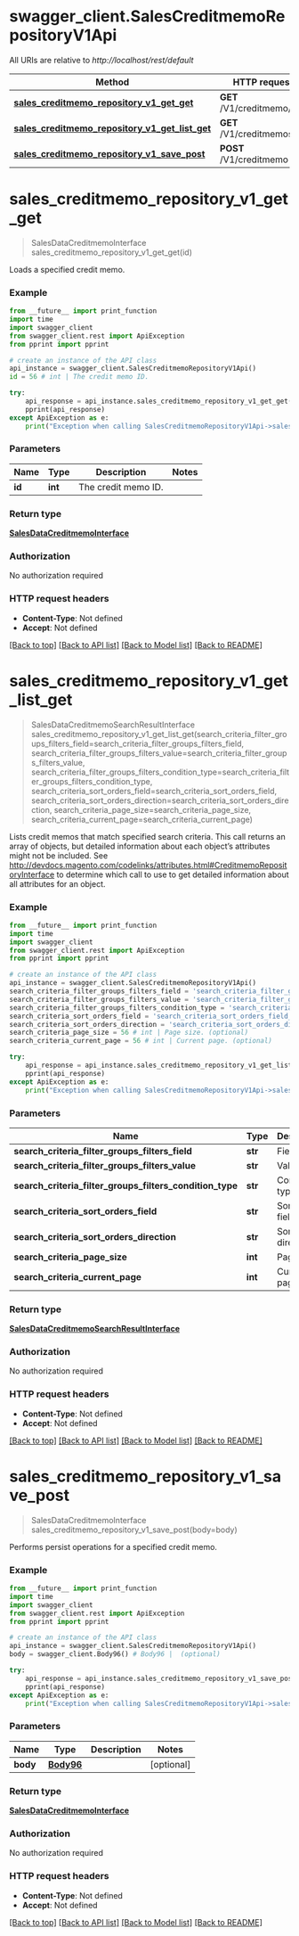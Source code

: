# swagger_client.SalesCreditmemoRepositoryV1Api

All URIs are relative to *http://localhost/rest/default*

Method | HTTP request | Description
------------- | ------------- | -------------
[**sales_creditmemo_repository_v1_get_get**](SalesCreditmemoRepositoryV1Api.md#sales_creditmemo_repository_v1_get_get) | **GET** /V1/creditmemo/{id} | 
[**sales_creditmemo_repository_v1_get_list_get**](SalesCreditmemoRepositoryV1Api.md#sales_creditmemo_repository_v1_get_list_get) | **GET** /V1/creditmemos | 
[**sales_creditmemo_repository_v1_save_post**](SalesCreditmemoRepositoryV1Api.md#sales_creditmemo_repository_v1_save_post) | **POST** /V1/creditmemo | 


# **sales_creditmemo_repository_v1_get_get**
> SalesDataCreditmemoInterface sales_creditmemo_repository_v1_get_get(id)



Loads a specified credit memo.

### Example 
```python
from __future__ import print_function
import time
import swagger_client
from swagger_client.rest import ApiException
from pprint import pprint

# create an instance of the API class
api_instance = swagger_client.SalesCreditmemoRepositoryV1Api()
id = 56 # int | The credit memo ID.

try: 
    api_response = api_instance.sales_creditmemo_repository_v1_get_get(id)
    pprint(api_response)
except ApiException as e:
    print("Exception when calling SalesCreditmemoRepositoryV1Api->sales_creditmemo_repository_v1_get_get: %s\n" % e)
```

### Parameters

Name | Type | Description  | Notes
------------- | ------------- | ------------- | -------------
 **id** | **int**| The credit memo ID. | 

### Return type

[**SalesDataCreditmemoInterface**](SalesDataCreditmemoInterface.md)

### Authorization

No authorization required

### HTTP request headers

 - **Content-Type**: Not defined
 - **Accept**: Not defined

[[Back to top]](#) [[Back to API list]](../README.md#documentation-for-api-endpoints) [[Back to Model list]](../README.md#documentation-for-models) [[Back to README]](../README.md)

# **sales_creditmemo_repository_v1_get_list_get**
> SalesDataCreditmemoSearchResultInterface sales_creditmemo_repository_v1_get_list_get(search_criteria_filter_groups_filters_field=search_criteria_filter_groups_filters_field, search_criteria_filter_groups_filters_value=search_criteria_filter_groups_filters_value, search_criteria_filter_groups_filters_condition_type=search_criteria_filter_groups_filters_condition_type, search_criteria_sort_orders_field=search_criteria_sort_orders_field, search_criteria_sort_orders_direction=search_criteria_sort_orders_direction, search_criteria_page_size=search_criteria_page_size, search_criteria_current_page=search_criteria_current_page)



Lists credit memos that match specified search criteria. This call returns an array of objects, but detailed information about each object’s attributes might not be included. See http://devdocs.magento.com/codelinks/attributes.html#CreditmemoRepositoryInterface to determine which call to use to get detailed information about all attributes for an object.

### Example 
```python
from __future__ import print_function
import time
import swagger_client
from swagger_client.rest import ApiException
from pprint import pprint

# create an instance of the API class
api_instance = swagger_client.SalesCreditmemoRepositoryV1Api()
search_criteria_filter_groups_filters_field = 'search_criteria_filter_groups_filters_field_example' # str | Field (optional)
search_criteria_filter_groups_filters_value = 'search_criteria_filter_groups_filters_value_example' # str | Value (optional)
search_criteria_filter_groups_filters_condition_type = 'search_criteria_filter_groups_filters_condition_type_example' # str | Condition type (optional)
search_criteria_sort_orders_field = 'search_criteria_sort_orders_field_example' # str | Sorting field. (optional)
search_criteria_sort_orders_direction = 'search_criteria_sort_orders_direction_example' # str | Sorting direction. (optional)
search_criteria_page_size = 56 # int | Page size. (optional)
search_criteria_current_page = 56 # int | Current page. (optional)

try: 
    api_response = api_instance.sales_creditmemo_repository_v1_get_list_get(search_criteria_filter_groups_filters_field=search_criteria_filter_groups_filters_field, search_criteria_filter_groups_filters_value=search_criteria_filter_groups_filters_value, search_criteria_filter_groups_filters_condition_type=search_criteria_filter_groups_filters_condition_type, search_criteria_sort_orders_field=search_criteria_sort_orders_field, search_criteria_sort_orders_direction=search_criteria_sort_orders_direction, search_criteria_page_size=search_criteria_page_size, search_criteria_current_page=search_criteria_current_page)
    pprint(api_response)
except ApiException as e:
    print("Exception when calling SalesCreditmemoRepositoryV1Api->sales_creditmemo_repository_v1_get_list_get: %s\n" % e)
```

### Parameters

Name | Type | Description  | Notes
------------- | ------------- | ------------- | -------------
 **search_criteria_filter_groups_filters_field** | **str**| Field | [optional] 
 **search_criteria_filter_groups_filters_value** | **str**| Value | [optional] 
 **search_criteria_filter_groups_filters_condition_type** | **str**| Condition type | [optional] 
 **search_criteria_sort_orders_field** | **str**| Sorting field. | [optional] 
 **search_criteria_sort_orders_direction** | **str**| Sorting direction. | [optional] 
 **search_criteria_page_size** | **int**| Page size. | [optional] 
 **search_criteria_current_page** | **int**| Current page. | [optional] 

### Return type

[**SalesDataCreditmemoSearchResultInterface**](SalesDataCreditmemoSearchResultInterface.md)

### Authorization

No authorization required

### HTTP request headers

 - **Content-Type**: Not defined
 - **Accept**: Not defined

[[Back to top]](#) [[Back to API list]](../README.md#documentation-for-api-endpoints) [[Back to Model list]](../README.md#documentation-for-models) [[Back to README]](../README.md)

# **sales_creditmemo_repository_v1_save_post**
> SalesDataCreditmemoInterface sales_creditmemo_repository_v1_save_post(body=body)



Performs persist operations for a specified credit memo.

### Example 
```python
from __future__ import print_function
import time
import swagger_client
from swagger_client.rest import ApiException
from pprint import pprint

# create an instance of the API class
api_instance = swagger_client.SalesCreditmemoRepositoryV1Api()
body = swagger_client.Body96() # Body96 |  (optional)

try: 
    api_response = api_instance.sales_creditmemo_repository_v1_save_post(body=body)
    pprint(api_response)
except ApiException as e:
    print("Exception when calling SalesCreditmemoRepositoryV1Api->sales_creditmemo_repository_v1_save_post: %s\n" % e)
```

### Parameters

Name | Type | Description  | Notes
------------- | ------------- | ------------- | -------------
 **body** | [**Body96**](Body96.md)|  | [optional] 

### Return type

[**SalesDataCreditmemoInterface**](SalesDataCreditmemoInterface.md)

### Authorization

No authorization required

### HTTP request headers

 - **Content-Type**: Not defined
 - **Accept**: Not defined

[[Back to top]](#) [[Back to API list]](../README.md#documentation-for-api-endpoints) [[Back to Model list]](../README.md#documentation-for-models) [[Back to README]](../README.md)

